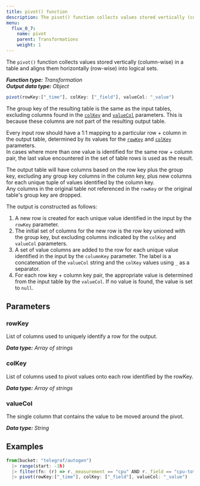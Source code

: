 ```yaml
---
title: pivot() function
description: The pivot() function collects values stored vertically (column-wise) in a table and aligns them horizontally (row-wise) into logical sets.
menu:
  flux_0_7:
    name: pivot
    parent: Transformations
    weight: 1
---
```


The `pivot()` function collects values stored vertically (column-wise) in a table
and aligns them horizontally (row-wise) into logical sets.

_**Function type:** Transformation_  
_**Output data type:** Object_

```js
pivot(rowKey:["_time"], colKey: ["_field"], valueCol: "_value")
```

The group key of the resulting table is the same as the input tables, excluding columns found in the [`colKey`](#colkey) and [`valueCol`](#valuecol) parameters.
This is because these columns are not part of the resulting output table.  

Every input row should have a 1:1 mapping to a particular row + column in the output table, determined by its values for the [`rowKey`](#rowkey) and [`colKey`](#colkey) parameters.   
In cases where more than one value is identified for the same row + column pair, the last value
encountered in the set of table rows is used as the result.

The output table will have columns based on the row key plus the group key, excluding any group key columns in the column key,
plus new columns for each unique tuple of values identified by the column key.  
Any columns in the original table not referenced in the `rowKey` or the original table's group key are dropped.  

The output is constructed as follows:

1.  A new row is created for each unique value identified in the input by the `rowKey` parameter.
2.  The initial set of columns for the new row is the row key unioned with the group key,
    but excluding columns indicated by the `colKey` and `valueCol` parameters.
3.  A set of value columns are added to the row for each unique value identified in the input by the `columnKey` parameter.
    The label is a concatenation of the `valueCol` string and the `colKey` values using `_` as a separator.
4.  For each row key + column key pair, the appropriate value is determined from the input table by the `valueCol`.
    If no value is found, the value is set to `null`.


## Parameters

### rowKey
List of columns used to uniquely identify a row for the output.

_**Data type:** Array of strings_

### colKey
List of columns used to pivot values onto each row identified by the rowKey.

_**Data type:** Array of strings_

### valueCol
The single column that contains the value to be moved around the pivot.

_**Data type:** String_

## Examples
```js
from(bucket: "telegraf/autogen")
  |> range(start: -1h)
  |> filter(fn: (r) => r._measurement == "cpu" AND r._field == "cpu-total")
  |> pivot(rowKey:["_time"], colKey: ["_field"], valueCol: "_value")
```
